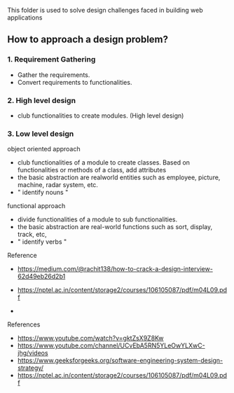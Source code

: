 This folder is used to solve design challenges faced in building web applications

## How to approach a design problem?
### 1. Requirement Gathering
- Gather the requirements.
- Convert requirements to functionalities.
### 2. High level design
- club functionalities to create modules. (High level design)
### 3. Low level design
object oriented approach
- club functionalities of a module to create classes. Based on functionalities or methods of a class, add attributes
- the basic abstraction are realworld entities such as employee, picture, machine, radar system, etc.
- " identify nouns "

functional approach
- divide functionalities of a module to sub functionalities. 
- the basic abstraction are real-world functions such as sort, display, track, etc,
- " identify verbs "

Reference
- https://medium.com/@rachit138/how-to-crack-a-design-interview-62d49eb26d2b1
- https://nptel.ac.in/content/storage2/courses/106105087/pdf/m04L09.pdf



-  
References 
- https://www.youtube.com/watch?v=gktZsX9Z8Kw
- https://www.youtube.com/channel/UCvEbA5RN5YLeOwYLXwC-jhg/videos
- https://www.geeksforgeeks.org/software-engineering-system-design-strategy/
- https://nptel.ac.in/content/storage2/courses/106105087/pdf/m04L09.pdf


